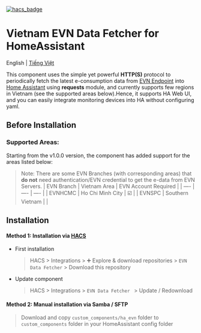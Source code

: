 [![hacs_badge](https://img.shields.io/badge/HACS-Default-41BDF5.svg?style=for-the-badge)](https://github.com/hacs/integration)

# Vietnam EVN Data Fetcher for HomeAssistant

English | [Tiếng Việt](https://github.com/al-one/hass-xiaomi-miot/blob/master/README_zh.md)

This component uses the simple yet powerful **HTTP(S)** protocol to periodically fetch the latest e-consumption data from [EVN Endpoint](https://www.evn.com.vn) into [Home Assistant](https://www.home-assistant.io) using **requests** module, and currently supports few regions in Vietnam (see the supported areas below).Hence, it supports HA Web UI, and you can easily integrate monitoring devices into HA without configuring yaml.

## Before Installation
### Supported Areas:
Starting from the v1.0.0 version, the component has added support for the areas listed below:
> Note: There are some EVN Branches (with corresponding areas) that **do not** need authentication/EVN credential to get the e-data from EVN Servers.
| EVN Branch | Vietnam Area | EVN Account Required |
| —- | —- | —- |
| EVNHCMC | Ho Chi Minh City | ☑️ |
| EVNSPC | Southern Vietnam |   |

## Installation
#### Method 1: Installation via [HACS](https://hacs.xyz)
- First installation
    > HACS > Integrations > ➕ Explore & download repositories  > `EVN Data Fetcher` > Download this repository
- Update component
    > HACS > Integrations > `EVN Data Fetcher ` > Update / Redownload

#### Method 2: Manual installation via Samba / SFTP
> Download and copy `custom_components/ha_evn` folder to `custom_components` folder in your HomeAssistant config folder
